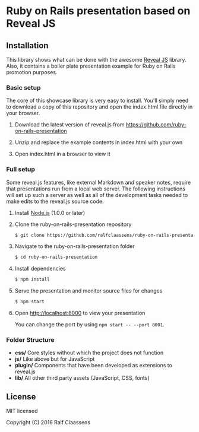 # Ruby on Rails presentation based on Reveal JS

## Installation

This library shows what can be done with the awesome [Reveal JS](https://github.com/hakimel/reveal.js) library.
Also, it contains a boiler plate presentation example for Ruby on Rails promotion purposes.

### Basic setup

The core of this showcase library is very easy to install. You'll simply need to download a copy of this repository and open the index.html file directly in your browser.

1. Download the latest version of reveal.js from <https://github.com/ruby-on-rails-presentation>

2. Unzip and replace the example contents in index.html with your own

3. Open index.html in a browser to view it


### Full setup

Some reveal.js features, like external Markdown and speaker notes, require that presentations run from a local web server. The following instructions will set up such a server as well as all of the development tasks needed to make edits to the reveal.js source code.

1. Install [Node.js](http://nodejs.org/) (1.0.0 or later)

1. Clone the ruby-on-rails-presentation repository
   ```sh
   $ git clone https://github.com/ralfclaassens/ruby-on-rails-presentation.git
   ```

1. Navigate to the ruby-on-rails-presentation folder
   ```sh
   $ cd ruby-on-rails-presentation
   ```

1. Install dependencies
   ```sh
   $ npm install
   ```

1. Serve the presentation and monitor source files for changes
   ```sh
   $ npm start
   ```

1. Open <http://localhost:8000> to view your presentation

   You can change the port by using `npm start -- --port 8001`.


### Folder Structure
- **css/** Core styles without which the project does not function
- **js/** Like above but for JavaScript
- **plugin/** Components that have been developed as extensions to reveal.js
- **lib/** All other third party assets (JavaScript, CSS, fonts)


## License

MIT licensed

Copyright (C) 2016 Ralf Claassens
